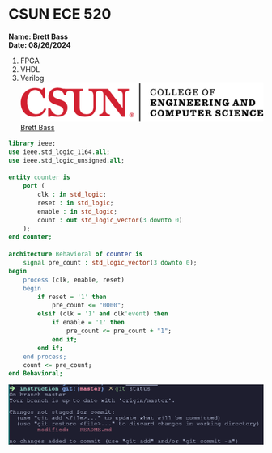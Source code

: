 # CSUN ECE 520
**Name: Brett Bass**\
**Date: 08/26/2024**
1. FPGA
1. VHDL
1. Verilog\
![CSUN ENG](./img/csun_eng_logo.png)\
[Brett Bass](https://github.com/BrettBass/)
```vhdl
library ieee;
use ieee.std_logic_1164.all;
use ieee.std_logic_unsigned.all;

entity counter is
    port (
        clk : in std_logic;
        reset : in std_logic;
        enable : in std_logic;
        count : out std_logic_vector(3 downto 0)
    );
end counter;

architecture Behavioral of counter is
    signal pre_count : std_logic_vector(3 downto 0);
begin
    process (clk, enable, reset)
    begin
        if reset = '1' then
            pre_count <= "0000";
        elsif (clk = '1' and clk'event) then
            if enable = '1' then
                pre_count <= pre_count + "1";
            end if;
        end if;
    end process;
    count <= pre_count;
end Behavioral;
```
![git status before stage](./img/git_stat.png)
